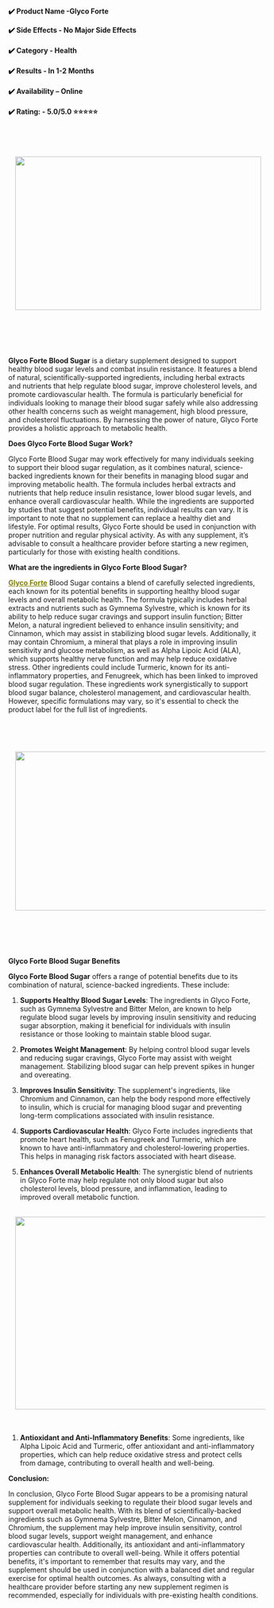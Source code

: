 <p><strong>✔️ Product Name -Glyco Forte</strong></p>
<p><strong>✔️ Side Effects - No Major Side Effects<br /><br />✔️ Category - Health<br /><br />✔️ Results - In 1-2 Months<br /><br />✔️ Availability &ndash; Online<br /><br />✔️ Rating: - 5.0/5.0 ⭐⭐⭐⭐⭐</strong></p>
<p>&nbsp;</p>
<p>&nbsp;</p>
<div class="separator" style="clear: both; text-align: center;"><strong><a style="margin-left: 1em; margin-right: 1em;" href="https://blogger.googleusercontent.com/img/a/AVvXsEgJAbdEuGKGalKF5aPci8DtxDpJUhNABh0CIJm2Li4aL5BYEA-QuqxTuLZ9tLwosnocN5R6h8IG52DWt4TY_4slPuW8gWj3dE5zvf8Ub2ExIPc-Fy6BVVebE7We_fW5RrOEg1lA9-_ci9tIydxjB48MPEzx2-Vlx2usqqGh1zM3PfnoxUvijJrDCborjJc"><img src="https://blogger.googleusercontent.com/img/a/AVvXsEgJAbdEuGKGalKF5aPci8DtxDpJUhNABh0CIJm2Li4aL5BYEA-QuqxTuLZ9tLwosnocN5R6h8IG52DWt4TY_4slPuW8gWj3dE5zvf8Ub2ExIPc-Fy6BVVebE7We_fW5RrOEg1lA9-_ci9tIydxjB48MPEzx2-Vlx2usqqGh1zM3PfnoxUvijJrDCborjJc=w495-h309" alt="" width="495" height="309" data-original-height="800" data-original-width="1280" /></a></strong></div>
<p><strong><br /><br /></strong></p>
<p>&nbsp;</p>
<p><strong>Glyco Forte Blood Sugar</strong> is a dietary supplement designed to support healthy blood sugar levels and combat insulin resistance. It features a blend of natural, scientifically-supported ingredients, including herbal extracts and nutrients that help regulate blood sugar, improve cholesterol levels, and promote cardiovascular health. The formula is particularly beneficial for individuals looking to manage their blood sugar safely while also addressing other health concerns such as weight management, high blood pressure, and cholesterol fluctuations. By harnessing the power of nature, Glyco Forte provides a holistic approach to metabolic health.</p>
<p><strong> Does Glyco Forte Blood Sugar Work?</strong></p>
<p>Glyco Forte Blood Sugar may work effectively for many individuals seeking to support their blood sugar regulation, as it combines natural, science-backed ingredients known for their benefits in managing blood sugar and improving metabolic health. The formula includes herbal extracts and nutrients that help reduce insulin resistance, lower blood sugar levels, and enhance overall cardiovascular health. While the ingredients are supported by studies that suggest potential benefits, individual results can vary. It is important to note that no supplement can replace a healthy diet and lifestyle. For optimal results, Glyco Forte should be used in conjunction with proper nutrition and regular physical activity. As with any supplement, it&rsquo;s advisable to consult a healthcare provider before starting a new regimen, particularly for those with existing health conditions.</p>
<p><strong>What are the ingredients in Glyco Forte Blood Sugar?</strong></p>
<p><span style="color: #808000;"><strong><a style="color: #808000;" href="https://glycoforte.co.uk/">Glyco Forte</a></strong></span> Blood Sugar contains a blend of carefully selected ingredients, each known for its potential benefits in supporting healthy blood sugar levels and overall metabolic health. The formula typically includes herbal extracts and nutrients such as Gymnema Sylvestre, which is known for its ability to help reduce sugar cravings and support insulin function; Bitter Melon, a natural ingredient believed to enhance insulin sensitivity; and Cinnamon, which may assist in stabilizing blood sugar levels. Additionally, it may contain Chromium, a mineral that plays a role in improving insulin sensitivity and glucose metabolism, as well as Alpha Lipoic Acid (ALA), which supports healthy nerve function and may help reduce oxidative stress. Other ingredients could include Turmeric, known for its anti-inflammatory properties, and Fenugreek, which has been linked to improved blood sugar regulation. These ingredients work synergistically to support blood sugar balance, cholesterol management, and cardiovascular health. However, specific formulations may vary, so it's essential to check the product label for the full list of ingredients.</p>
<p>&nbsp;</p>
<p>&nbsp;</p>
<div class="separator" style="clear: both; text-align: center;"><a style="margin-left: 1em; margin-right: 1em;" href="https://blogger.googleusercontent.com/img/a/AVvXsEgKU9mZ1gLJK6M-eNk23n7efH21DE82JsX5P0PSpfDZ4XdO1U1r4H9mFCpiritHnXZ4f7Ddt254M9IsUzok2V4ISYv2jnDWtMp7cEENcxPAVlnKFc4WRlvoz8qI52hjnwUQWtyc1pbQeL7795Ost-YI0jjSBQILEi3FiCf5UXDX-_SU2ulQFtfvhNVj-V4"><img src="https://blogger.googleusercontent.com/img/a/AVvXsEgKU9mZ1gLJK6M-eNk23n7efH21DE82JsX5P0PSpfDZ4XdO1U1r4H9mFCpiritHnXZ4f7Ddt254M9IsUzok2V4ISYv2jnDWtMp7cEENcxPAVlnKFc4WRlvoz8qI52hjnwUQWtyc1pbQeL7795Ost-YI0jjSBQILEi3FiCf5UXDX-_SU2ulQFtfvhNVj-V4=w572-h320" alt="" width="572" height="320" data-original-height="628" data-original-width="1125" /></a></div>
<p><br /><br /></p>
<p>&nbsp;</p>
<p><strong>Glyco Forte Blood Sugar Benefits</strong></p>
<p><strong>Glyco Forte Blood Sugar</strong> offers a range of potential benefits due to its combination of natural, science-backed ingredients. These include:</p>
<ol>
<li>
<p><strong>Supports Healthy Blood Sugar Levels</strong>: The ingredients in Glyco Forte, such as Gymnema Sylvestre and Bitter Melon, are known to help regulate blood sugar levels by improving insulin sensitivity and reducing sugar absorption, making it beneficial for individuals with insulin resistance or those looking to maintain stable blood sugar.</p>
</li>
<li>
<p><strong>Promotes Weight Management</strong>: By helping control blood sugar levels and reducing sugar cravings, Glyco Forte may assist with weight management. Stabilizing blood sugar can help prevent spikes in hunger and overeating.</p>
</li>
<li>
<p><strong>Improves Insulin Sensitivity</strong>: The supplement's ingredients, like Chromium and Cinnamon, can help the body respond more effectively to insulin, which is crucial for managing blood sugar and preventing long-term complications associated with insulin resistance.</p>
</li>
<li>
<p><strong>Supports Cardiovascular Health</strong>: Glyco Forte includes ingredients that promote heart health, such as Fenugreek and Turmeric, which are known to have anti-inflammatory and cholesterol-lowering properties. This helps in managing risk factors associated with heart disease.</p>
</li>
<li>
<p><strong>Enhances Overall Metabolic Health</strong>: The synergistic blend of nutrients in Glyco Forte may help regulate not only blood sugar but also cholesterol levels, blood pressure, and inflammation, leading to improved overall metabolic function.</p>
</li>
</ol>
<div>
<div class="separator" style="clear: both; text-align: center;">&nbsp;</div>
<div class="separator" style="clear: both; text-align: center;"><a style="margin-left: 1em; margin-right: 1em;" href="https://blogger.googleusercontent.com/img/a/AVvXsEh07BLtuw9WrlSRzRRluJsNIPb92JUO3GFtsvkGjB5Kn9PJZIZKDrkdAuJSkvfFDiJ2dbE7R4lbo5cfwxLx7GqNSfY0EM5bUE53urx2UD2Ui-5ZDT-jBB6RPpzrRts1ulsqcht9mQnZ_agvGUcodwUxpLVNRcbO0bl1lchUmQfu7-2ZOUk1KMKT3q457IE"><img src="https://blogger.googleusercontent.com/img/a/AVvXsEh07BLtuw9WrlSRzRRluJsNIPb92JUO3GFtsvkGjB5Kn9PJZIZKDrkdAuJSkvfFDiJ2dbE7R4lbo5cfwxLx7GqNSfY0EM5bUE53urx2UD2Ui-5ZDT-jBB6RPpzrRts1ulsqcht9mQnZ_agvGUcodwUxpLVNRcbO0bl1lchUmQfu7-2ZOUk1KMKT3q457IE=w559-h388" alt="" width="559" height="388" data-original-height="343" data-original-width="518" /></a></div>
<br /><br /></div>
<ol>
<li>
<p><strong>Antioxidant and Anti-Inflammatory Benefits</strong>: Some ingredients, like Alpha Lipoic Acid and Turmeric, offer antioxidant and anti-inflammatory properties, which can help reduce oxidative stress and protect cells from damage, contributing to overall health and well-being.</p>
</li>
</ol>
<p><strong>Conclusion:</strong></p>
<p>In conclusion, Glyco Forte Blood Sugar appears to be a promising natural supplement for individuals seeking to regulate their blood sugar levels and support overall metabolic health. With its blend of scientifically-backed ingredients such as Gymnema Sylvestre, Bitter Melon, Cinnamon, and Chromium, the supplement may help improve insulin sensitivity, control blood sugar levels, support weight management, and enhance cardiovascular health. Additionally, its antioxidant and anti-inflammatory properties can contribute to overall well-being. While it offers potential benefits, it's important to remember that results may vary, and the supplement should be used in conjunction with a balanced diet and regular exercise for optimal health outcomes. As always, consulting with a healthcare provider before starting any new supplement regimen is recommended, especially for individuals with pre-existing health conditions.</p>
